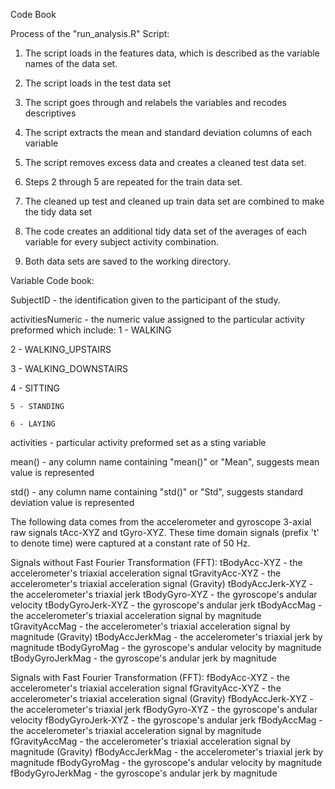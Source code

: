 Code Book

Process of the "run_analysis.R" Script:

1) The script loads in the features data, which is described as the variable names of the data set.

2) The script loads in the test data set

3) The script goes through and relabels the variables and recodes descriptives

4) The script extracts the mean and standard deviation columns of each variable

5) The script removes excess data and creates a cleaned test data set.

6) Steps 2 through 5 are repeated for the train data set.

7) The cleaned up test and cleaned up train data set are 
	combined to make the tidy data set

8) The code creates an additional tidy data set of the averages of
	each variable for every subject activity combination.

9) Both data sets are saved to the working directory.


Variable Code book:

SubjectID - the identification given to the participant of the study. 

activitiesNumeric - the numeric value assigned to the particular activity 
	preformed which include:
	1 - WALKING
	
2 - WALKING_UPSTAIRS
	
3 - WALKING_DOWNSTAIRS
	
4 - SITTING

	5 - STANDING

	6 - LAYING


activities - particular activity preformed set as a sting variable

mean() - any column name containing "mean()" or "Mean", suggests mean 
	value is represented 

std() - any column name containing "std()" or "Std", suggests standard deviation
	value is represented 

The following data comes from the accelerometer and gyroscope 3-axial raw signals tAcc-XYZ and tGyro-XYZ. These time domain signals (prefix 't' to denote time) were captured at a constant rate of 50 Hz. 

Signals without Fast Fourier Transformation (FFT):
tBodyAcc-XYZ - the accelerometer's triaxial acceleration signal
tGravityAcc-XYZ - the accelerometer's triaxial acceleration signal (Gravity)
tBodyAccJerk-XYZ - the accelerometer's triaxial jerk
tBodyGyro-XYZ - the gyroscope's andular velocity 
tBodyGyroJerk-XYZ - the gyroscope's andular jerk
tBodyAccMag - the accelerometer's triaxial acceleration signal by magnitude
tGravityAccMag - the accelerometer's triaxial acceleration signal by magnitude (Gravity)
tBodyAccJerkMag - the accelerometer's triaxial jerk by magnitude
tBodyGyroMag - the gyroscope's andular velocity by magnitude
tBodyGyroJerkMag - the gyroscope's andular jerk by magnitude

Signals with Fast Fourier Transformation (FFT):
fBodyAcc-XYZ - the accelerometer's triaxial acceleration signal
fGravityAcc-XYZ - the accelerometer's triaxial acceleration signal (Gravity)
fBodyAccJerk-XYZ - the accelerometer's triaxial jerk
fBodyGyro-XYZ - the gyroscope's andular velocity 
fBodyGyroJerk-XYZ - the gyroscope's andular jerk
fBodyAccMag - the accelerometer's triaxial acceleration signal by magnitude
fGravityAccMag - the accelerometer's triaxial acceleration signal by magnitude (Gravity)
fBodyAccJerkMag - the accelerometer's triaxial jerk by magnitude
fBodyGyroMag - the gyroscope's andular velocity by magnitude
fBodyGyroJerkMag - the gyroscope's andular jerk by magnitude
